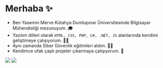 # Merhaba ✨
- Ben Yasemin Merve Kütahya Dumlupınar Üniversitesinde Bilgisayar Mühendisliği mezunuyum. 🎓
- Yazılım dilleri olarak `HTML, CSS, PHP, C#, .NET, JS` alanlarında kendimi geliştimeye çalışıyorum. 👩‍💻
- Aynı zamanda Siber Güvenlik eğitimleri aldım. 👩‍💻
- Kendimce ufak çaplı projeler çıkarmaya çalışıyorum. 🧾

<img src="https://github-readme-stats.vercel.app/api?username=yaseminmerveayar&show_icons=true"/> 
<img src="https://github-readme-stats.vercel.app/api/top-langs?username=yaseminmerveayar&layout=compact"/>
